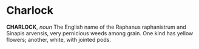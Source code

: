 # Charlock

**CHARLOCK**, _noun_ The English name of the Raphanus raphanistrum and Sinapis arvensis, very pernicious weeds among grain. One kind has yellow flowers; another, white, with jointed pods.
